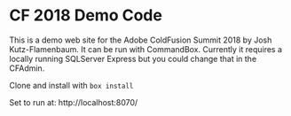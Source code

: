 # CF 2018 Demo Code
This is a demo web site for the Adobe ColdFusion Summit 2018 by Josh Kutz-Flamenbaum.
It can be run with CommandBox.
Currently it requires a locally running SQLServer Express but you could change that in the CFAdmin.

Clone and install with `box install`

Set to run at:
http://localhost:8070/
